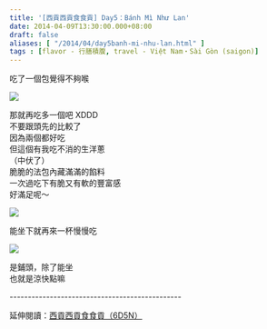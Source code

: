 ```yaml
---
title: '[西貢西貢食食貢] Day5：Bánh Mì Như Lan'
date: 2014-04-09T13:30:00.000+08:00
draft: false
aliases: [ "/2014/04/day5banh-mi-nhu-lan.html" ]
tags : [flavor - 行膳積腹, travel - Việt Nam・Sài Gòn (saigon)]
---
```


吃了一個包覺得不夠喉  

[![](https://3.bp.blogspot.com/-V6JgeARnuBA/XDBPR43TYoI/AAAAAAAAD-g/NPKlnR0UvuYRIRnkQuphWUeOliH89xFeACLcBGAs/s640/08.jpg)](https://3.bp.blogspot.com/-V6JgeARnuBA/XDBPR43TYoI/AAAAAAAAD-g/NPKlnR0UvuYRIRnkQuphWUeOliH89xFeACLcBGAs/s1600/08.jpg)

那就再吃多一個吧 XDDD  
不要跟頭先的比較了  
因為兩個都好吃  
但這個有我吃不消的生洋蔥  
（中伏了）  
脆脆的法包內藏滿滿的餡料  
一次過吃下有脆又有軟的豐富感  
好滿足呢～  

[![](https://2.bp.blogspot.com/-H_UEXr-elK8/XDBPW9LNKlI/AAAAAAAAD-o/PmbVxk_jLC87xyrNx4EjFwgAHskL05c0QCLcBGAs/s640/09.jpg)](https://2.bp.blogspot.com/-H_UEXr-elK8/XDBPW9LNKlI/AAAAAAAAD-o/PmbVxk_jLC87xyrNx4EjFwgAHskL05c0QCLcBGAs/s1600/09.jpg)

能坐下就再來一杯慢慢吃  

[![](https://2.bp.blogspot.com/-Dy1SApzj7LI/XDBPdHq_B5I/AAAAAAAAD-s/riGPUvkF07s4QBofDR0EFr8_2Fgrb3CswCLcBGAs/s640/10.jpg)](https://2.bp.blogspot.com/-Dy1SApzj7LI/XDBPdHq_B5I/AAAAAAAAD-s/riGPUvkF07s4QBofDR0EFr8_2Fgrb3CswCLcBGAs/s1600/10.jpg)

是鋪頭，除了能坐  
也就是涼快點嘛  
  
\-----------------------------------------------  
  
延伸閱讀：[西貢西貢食食貢（6D5N）](http://www.hidie.net/2014/04/6d5n.html)